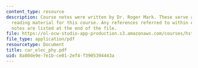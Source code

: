 ```yaml
---
content_type: resource
description: Course notes were written by Dr. Roger Mark. These serve as the primary
  reading material for this course. Any references referred to within each set of
  notes are listed at the end of the file.
file: https://ol-ocw-studio-app-production.s3.amazonaws.com/courses/hst-542j-quantitative-physiology-organ-transport-systems-spring-2004/8a80de9e7e1bce012ef4f3905394443a_car_elec_phy.pdf
file_type: application/pdf
resourcetype: Document
title: car_elec_phy.pdf
uid: 8a80de9e-7e1b-ce01-2ef4-f3905394443a
---
```

